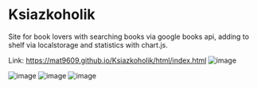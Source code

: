 # Ksiazkoholik
Site for book lovers with searching books via google books api, adding to shelf via localstorage and statistics with chart.js.

Link: https://mat9609.github.io/Ksiazkoholik/html/index.html
![image](https://user-images.githubusercontent.com/57141098/235348417-0cf4d562-c070-4f84-8762-4de4ad1e8e47.png)

![image](https://user-images.githubusercontent.com/57141098/226069820-62cf0e58-a7e1-43be-b768-0765281ae7dc.png)
![image](https://user-images.githubusercontent.com/57141098/226069831-bda1dfa0-689a-4549-a800-ee6f553f3874.png)
![image](https://user-images.githubusercontent.com/57141098/226069851-2409abe8-84fe-41e8-8762-587f6bd3e968.png)

